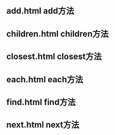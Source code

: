 ## add.html add方法

## children.html children方法

## closest.html closest方法

## each.html each方法

## find.html find方法

## next.html next方法